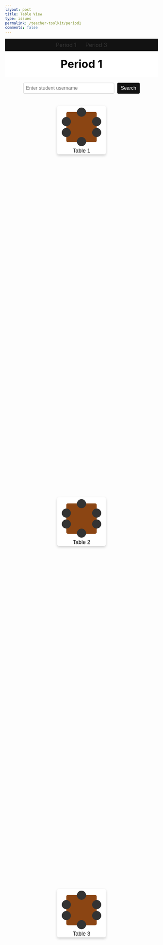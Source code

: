 ```yaml
---
layout: post
title: Table View
type: issues
permalink: /teacher-toolkit/period1
comments: false
---
```


<style>
  /* Navigation Bar */
  .navbar {
    display: flex;
    justify-content: center;
    background-color: #121212;
    padding: 10px 0;
    font-size: 18px;
  }
  .navbar a {
    margin: 0 15px;
    color: #333;
    text-decoration: none;
  }
  /* Period Header */
  .period-header {
    background-color: #FFFFFF;
    color: black;
    text-align: center;
    padding: 20px;
    font-size: 36px;
    font-weight: bold;
  }
  /* Container for Tables using Grid */
  .container {
    display: grid;
    grid-template-columns: repeat(3, 1fr);
    grid-template-rows: repeat(3, auto);
    gap: 20px;
    justify-content: center;
    height: calc(100vh - 150px);
    padding-top: 20px;
  }
  /* Table Icon (4 chairs) */
  .table-icon {
    position: relative;
    width: 200px;
    height: 200px;
  }
  .table {
    position: absolute;
    top: 50%;
    left: 50%;
    width: 100px;
    height: 100px;
    background-color: #8B4513; /* Brown color for the table */
    transform: translate(-50%, -50%);
    border-radius: 5px;
  }
  .chair {
    position: absolute;
    width: 30px;
    height: 30px;
    background-color: #333; /* Dark color for the chairs */
    border-radius: 50%;
  }
  .chair1 { top: 5px; left: 50%; transform: translateX(-50%); }
  .chair2 { bottom: 5px; left: 50%; transform: translateX(-50%); }
  .chair3 { left: 35px; top: 50%; transform: translateY(10%); }
  .chair4 { right: 35px; top: 50%; transform: translateY(10%); }
  .chair5 { left: 35px; top: 50%; transform: translateY(-110%); }
  .chair6 { right: 35px; top: 50%; transform: translateY(-110%); }
  .table-icon:hover .chair {
    background-color: #FFD700; /* Change chair color to yellow on hover */
  }
  /* Button Styling */
  .table-button {
    width: 160px;
    height: 160px;
    background-color: #FFFFFF !important;
    border: none;
    border-radius: 5px;
    font-size: 18px;
    color: black !important;
    text-align: center;
    cursor: pointer;
    position: relative;
    box-shadow: 0 4px 8px rgba(0, 0, 0, 0.2);
    display: flex;
    flex-direction: column;
    align-items: center;
    justify-content: center;
  }
  /* Button Grid Placement */
  #button1 { grid-area: 1 / 2; }
  #button2 { grid-area: 2 / 2; }
  #button3 { grid-area: 3 / 2; }
  /* Search Bar Styling */
  .search-container {
    display: flex;
    justify-content: center;
    padding: 20px;
  }
  .search-container input[type="text"] {
    width: 300px;
    padding: 8px;
    border-radius: 4px;
    border: 1px solid #ccc;
    font-size: 16px;
  }
  .search-container button {
    margin-left: 10px;
    padding: 8px 12px;
    font-size: 16px;
    cursor: pointer;
    border: none;
    background-color: #121212;
    color: white;
    border-radius: 4px;
  }
</style>

<!-- Navigation Bar -->
<div class="navbar">
  <a href="/portfolio_2025/teacher-toolkit/period1">Period 1</a>
  <a href="/portfolio_2025/teacher-toolkit/period3">Period 3</a>
</div>

<!-- Period Header -->
<div class="period-header">
  Period 1
</div>

<!-- Search Bar -->
<div class="search-container">
  <input type="text" id="searchName" placeholder="Enter student username">
  <button onclick="searchStudent()">Search</button>
</div>

<!-- Container for Tables -->
<div class="container">
  <button id="button1" class="table-button" onclick="fetchRequest(1)">
    <div class="table-icon">
      <div class="table"></div>
      <div class="chair chair1"></div>
      <div class="chair chair2"></div>
      <div class="chair chair3"></div>
      <div class="chair chair4"></div>
      <div class="chair chair5"></div>
      <div class="chair chair6"></div>
    </div>
    Table 1
  </button>
  <button id="button2" class="table-button" onclick="fetchRequest(2)">
    <div class="table-icon">
      <div class="table"></div>
      <div class="chair chair1"></div>
      <div class="chair chair2"></div>
      <div class="chair chair3"></div>
      <div class="chair chair4"></div>
      <div class="chair chair5"></div>
      <div class="chair chair6"></div>
    </div>
    Table 2
  </button>
  <button id="button3" class="table-button" onclick="fetchRequest(3)">
    <div class="table-icon">
      <div class="table"></div>
      <div class="chair chair1"></div>
      <div class="chair chair2"></div>
      <div class="chair chair3"></div>
      <div class="chair chair4"></div>
      <div class="chair chair5"></div>
      <div class="chair chair6"></div>
    </div>
    Table 3
  </button>
</div>

<script type="module">

  import {javaURI} from '{{site.baseurl}}/assets/js/api/config.js';

  window.fetchRequest = function fetchRequest(tableNumber) {
    window.location.href = `/portfolio_2025/teacher-toolkit/tabledetails?table=${tableNumber}&period=1`;
  };

  window.searchStudent = function searchStudent() {
    const name = document.getElementById("searchName").value;

    const criteriaDto = {
      username: name,
      course: "CSA",
      trimester: 2,
      period: 1
    };

    fetch(`${javaURI}/api/students/find`, {
      method: "POST",
      headers: {
        "Content-Type": "application/json"
      },
      body: JSON.stringify(criteriaDto)
    })
    .then(response => {
      if (!response.ok) {
        throw new Error("Network response was not ok");
      }
      return response.json();
    })
    .then(data => {
      const params = new URLSearchParams({
        username: data.username,
        course: data.course,
        trimester: data.trimester,
        period: data.period
      });
      window.location.href = "/portfolio_2025/teacher-toolkit/student-info?" + params.toString();
    })
    .catch(error => {
      console.error("There was a problem with the fetch operation:", error);
      alert("Student not found.");
    });
  };
</script>